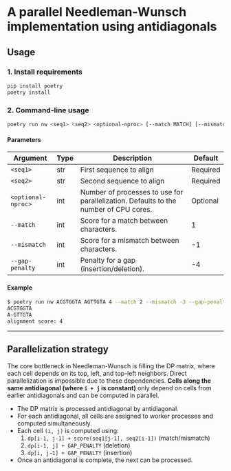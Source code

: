 # A parallel Needleman-Wunsch implementation using antidiagonals

## Usage

### 1. Install requirements

```bash
pip install poetry
poetry install
```

### 2. Command-line usage

```bash
poetry run nw <seq1> <seq2> <optional-nproc> [--match MATCH] [--mismatch MISMATCH] [--gap-penalty GAP_PENALTY]
```

#### **Parameters**

| Argument           | Type   | Description                                                                                              | Default  |
|--------------------|--------|----------------------------------------------------------------------------------------------------------|----------|
| `<seq1>`           | str    | First sequence to align                                                                                   | Required |
| `<seq2>`           | str    | Second sequence to align                                                                                  | Required |
| `<optional-nproc>` | int    | Number of processes to use for parallelization. Defaults to the number of CPU cores.                      | Optional |
| `--match`          | int    | Score for a match between characters.                                                                     | 1        |
| `--mismatch`       | int    | Score for a mismatch between characters.                                                                  | -1       |
| `--gap-penalty`    | int    | Penalty for a gap (insertion/deletion).                                                                   | -4       |

#### Example
```bash
$ poetry run nw ACGTGGTA AGTTGTA 4 --match 2 --mismatch -3 --gap-penalty -5
ACGTGGTA
A-GTTGTA
alignment score: 4
```

---

## Parallelization strategy

The core bottleneck in Needleman-Wunsch is filling the DP matrix, where each cell depends on its top, left, and top-left neighbors. Direct parallelization is impossible due to these dependencies. **Cells along the same antidiagonal (where `i + j` is constant)** only depend on cells from earlier antidiagonals and can be computed in parallel.

- The DP matrix is processed antidiagonal by antidiagonal.
- For each antidiagonal, all cells are assigned to worker processes and computed simultaneously.
- Each cell `(i, j)` is computed using:
    1. `dp[i-1, j-1] + score(seq1[j-1], seq2[i-1])` (match/mismatch)
    2. `dp[i-1, j] + GAP_PENALTY` (deletion)
    3. `dp[i, j-1] + GAP_PENALTY` (insertion)
- Once an antidiagonal is complete, the next can be processed.